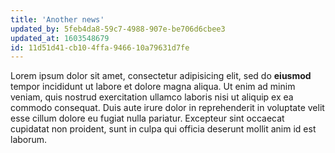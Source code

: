 ```yaml
---
title: 'Another news'
updated_by: 5feb4da8-59c7-4988-907e-be706d6cbee3
updated_at: 1603548679
id: 11d51d41-cb10-4ffa-9466-10a79631d7fe
---
```

Lorem ipsum dolor sit amet, consectetur adipisicing elit, sed do **eiusmod** tempor incididunt ut labore et dolore magna aliqua. Ut enim ad minim veniam, quis nostrud exercitation ullamco laboris nisi ut aliquip ex ea commodo consequat. Duis aute irure dolor in reprehenderit in voluptate velit esse cillum dolore eu fugiat nulla pariatur. Excepteur sint occaecat cupidatat non proident, sunt in culpa qui officia deserunt mollit anim id est laborum.